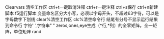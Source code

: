 Clearvars 清空工作区
ctrl+t一键取消注释
ctrl+r一键注释
ctrl+s保存
ctrl+n新建脚本
f5运行脚本
变量命名区分大小写，必须以字母开头，不超过63字符，可以是字母数字下划线
clear%清空工作区
clc%清空命令行
结尾有分号不显示运行结果到命令行
字符' ',字符串" "
zeros,ones,eye生成（*行,*列）的全零矩阵，全一矩阵，单位矩阵
rand
<!--stackedit_data:
eyJoaXN0b3J5IjpbLTQ4NzY2MTg3MCw3MjgxMjM0NzMsLTIwOT
Q0MTk1XX0=
-->